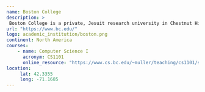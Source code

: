 ```yaml
---
name: Boston College 
description: >
 Boston College is a private, Jesuit research university in Chestnut Hill, Massachusetts. Founded in 1863, the university has more than 9,300 full-time undergraduates and nearly 5,000 graduate students. 
url: "https://www.bc.edu/"
logo: academic_institution/boston.png
continent: North America
courses:
    - name: Computer Science I 
      acronym: CS1101
      online_resource: "https://www.cs.bc.edu/~muller/teaching/cs1101/s16/ - [1 Client error: SSL peer certificate or SSH remote key was not OK]"
location:
     lat: 42.3355
     long: -71.1685
---
```


